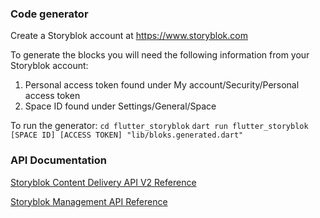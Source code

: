 ### Code generator

Create a Storyblok account at https://www.storyblok.com

To generate the blocks you will need the following information from your Storyblok account: 
1. Personal access token found under My account/Security/Personal access token
2. Space ID found under Settings/General/Space


To run the generator:
`cd flutter_storyblok`
`dart run flutter_storyblok [SPACE ID] [ACCESS TOKEN] "lib/bloks.generated.dart"`


### API Documentation
[Storyblok Content Delivery API V2 Reference](https://www.storyblok.com/docs/api/content-delivery)

[Storyblok Management API Reference](https://www.storyblok.com/docs/api/management)









